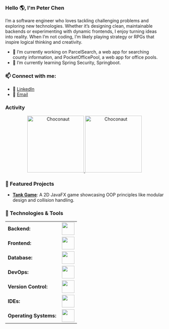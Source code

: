### Hello 🌎, I'm Peter Chen
I’m a software engineer who loves tackling challenging problems and exploring new technologies. Whether it’s designing clean, maintainable backends or experimenting with dynamic frontends, I enjoy turning ideas into reality. When I’m not coding, I’m likely playing strategy or RPGs that inspire logical thinking and creativity.

  - 🔭 I’m currently working on ParcelSearch, a web app for searching county information, and PocketOfficePool, a web app for office pools.
  - 🌱 I’m currently learning Spring Security, Springboot.

### 📫 Connect with me:
<!--- - 🌐 [Portfolio](https://your-portfolio-link.com) !-->
- 💼 [LinkedIn](https://www.linkedin.com/in/peter-n-chen/)
- 📧 [Email](mailto:peter.n.chen@gmail.com)

### Activity
<div align="center">
  <a href="https://github.com/Choconaut">
    <img height="180em" src="https://github-readme-stats.vercel.app/api/top-langs?username=Choconaut&show_icons=true&locale=en&layout=compact&theme=tokyonight" alt="Choconaut"/>
    <img height="180em" src="https://github-readme-stats.vercel.app/api?username=Choconaut&show_icons=true&locale=en&layout=compact&theme=tokyonight" alt="Choconaut"/>
  </a>
</div>

### 🌟 Featured Projects
- [**Tank Game**](https://github.com/Choconaut/tankgame): A 2D JavaFX game showcasing OOP principles like modular design and collision handling.

### 🔧 Technologies & Tools
<table>
    <tr>
        <td style="font-weight: bold; padding-right: 10px; vertical-align: center; border: none;">Backend:</td>
        <td><img height="40" src="https://skillicons.dev/icons?i=java,python,spring,maven,hibernate"/></td>
    </tr>
    <tr>
        <td style="font-weight: bold; padding-right: 10px; vertical-align: center;">Frontend:</td>
        <td><img height="40" src="https://skillicons.dev/icons?i=vue,react,html,css,js,ts,figma"/></td>
    </tr>
    <tr>
        <td style="font-weight: bold; padding-right: 10px; vertical-align: center; border: none;">Database:</td>
        <td><img height="40" src="https://skillicons.dev/icons?i=mysql,postgresql,mongodb"/></td>
    </tr>
    <tr>
        <td style="font-weight: bold; padding-right: 10px; vertical-align: center; border: none;">DevOps:</td>
        <td><img height="40" src="https://skillicons.dev/icons?i=docker,githubactions"/></td>
    </tr>
    <tr>
        <td style="font-weight: bold; padding-right: 10px; vertical-align: center; border: none;">Version Control:</td>
        <td><img height="40" src="https://skillicons.dev/icons?i=git,github"/></td>
    </tr>
    <tr>
        <td style="font-weight: bold; padding-right: 10px; vertical-align: center; border: none;">IDEs:</td>
        <td><img height="40" src="https://skillicons.dev/icons?i=idea,webstorm,pycharm,vscode,eclipse"/></td>
    </tr>
    <tr>
        <td style="font-weight: bold; padding-right: 10px; vertical-align: center; border: none;">Operating Systems:</td>
        <td><img height="40" src="https://skillicons.dev/icons?i=windows,ubuntu"/></td>
    </tr>
</table>
